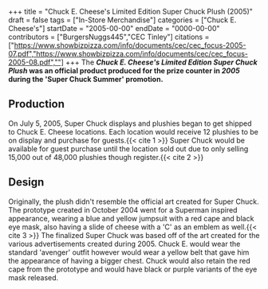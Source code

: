 +++
title = "Chuck E. Cheese's Limited Edition Super Chuck Plush (2005)"
draft = false
tags = ["In-Store Merchandise"]
categories = ["Chuck E. Cheese's"]
startDate = "2005-00-00"
endDate = "0000-00-00"
contributors = ["BurgersNuggs445","CEC Tinley"]
citations = ["https://www.showbizpizza.com/info/documents/cec/cec_focus-2005-07.pdf","https://www.showbizpizza.com/info/documents/cec/cec_focus-2005-08.pdf",""]
+++
The ***Chuck E. Cheese's Limited Edition Super Chuck Plush* was an official product produced for the prize counter in *2005* during the 'Super Chuck Summer' promotion.**

## Production

On July 5, 2005, Super Chuck displays and plushies began to get shipped to Chuck E. Cheese locations. Each location would receive 12 plushies to be on display and purchase for guests.{{< cite 1 >}}
Super Chuck would be available for guest purchase until the location sold out due to only selling 15,000 out of 48,000 plushies though register.{{< cite 2 >}}

## Design

Originally, the plush didn't resemble the official art created for Super Chuck. The prototype created in October 2004 went for a Superman inspired appearance, wearing a blue and yellow jumpsuit with a red cape and black eye mask, also having a slide of cheese with a 'C' as an emblem as well.{{< cite 3 >}}
The finalized Super Chuck was based off of the art created for the various advertisements created during 2005. Chuck E. would wear the standard 'avenger' outfit however would wear a yellow belt that gave him the appearance of having a bigger chest. Chuck would also retain the red cape from the prototype and would have black or purple variants of the eye mask released.
